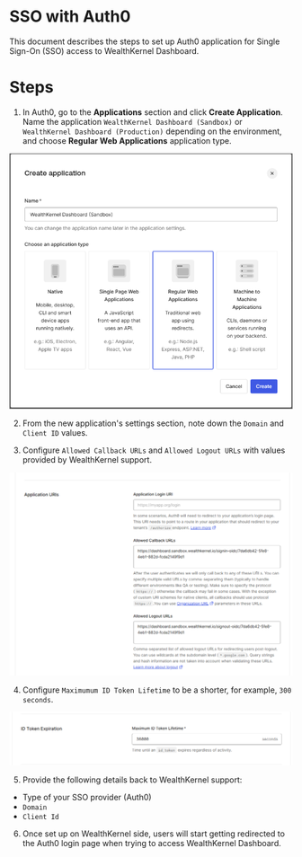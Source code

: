 # SSO with Auth0

This document describes the steps to set up Auth0 application for Single Sign-On (SSO) access to WealthKernel Dashboard.

# Steps

1. In Auth0, go to the **Applications** section and click **Create Application**. Name the application `WealthKernel Dashboard (Sandbox)` or `WealthKernel Dashboard (Production)` depending on the environment, and choose **Regular Web Applications** application type.

![alt text](create-application.png)

2. From the new application's settings section, note down the `Domain` and `Client ID` values.

3. Configure `Allowed Callback URLs` and `Allowed Logout URLs` with values provided by WealthKernel support.

![alt text](application-callback-urls.png)

4. Configure `Maximumum ID Token Lifetime` to be a shorter, for example, `300 seconds`.

![alt text](token-lifetime.png)

5. Provide the following details back to WealthKernel support:

- Type of your SSO provider (Auth0)
- `Domain`
- `Client Id`

6. Once set up on WealthKernel side, users will start getting redirected to the Auth0 login page when trying to access WealthKernel Dashboard.

